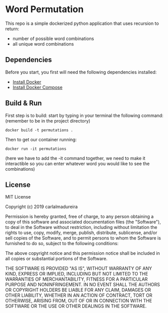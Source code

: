 # Word Permutation 

This repo is a simple dockerized python application that uses recursion to return: 

- number of possible word combinations 
- all unique word combinations 

## Dependencies
Before you start, you first will need the following dependencies installed:

-   [Install Docker](http://docs.docker.com/installation/)
-   [Install Docker Compose](http://docs.docker.com/compose/install/)

## Build & Run  

First step is to build: start by typing in your terminal the following command: 
(remember to be in the project directory)

    docker build -t permutations .

Then to get our container running: 

    docker run -it permutations 

(here we have to add the -it command together, we need to make it interactible so you can enter whatever word you would like to see the combinations)


## License

MIT License

Copyright (c) 2019 carlalmadureira

Permission is hereby granted, free of charge, to any person obtaining a copy
of this software and associated documentation files (the "Software"), to deal
in the Software without restriction, including without limitation the rights
to use, copy, modify, merge, publish, distribute, sublicense, and/or sell
copies of the Software, and to permit persons to whom the Software is
furnished to do so, subject to the following conditions:

The above copyright notice and this permission notice shall be included in all
copies or substantial portions of the Software.

THE SOFTWARE IS PROVIDED "AS IS", WITHOUT WARRANTY OF ANY KIND, EXPRESS OR
IMPLIED, INCLUDING BUT NOT LIMITED TO THE WARRANTIES OF MERCHANTABILITY,
FITNESS FOR A PARTICULAR PURPOSE AND NONINFRINGEMENT. IN NO EVENT SHALL THE
AUTHORS OR COPYRIGHT HOLDERS BE LIABLE FOR ANY CLAIM, DAMAGES OR OTHER
LIABILITY, WHETHER IN AN ACTION OF CONTRACT, TORT OR OTHERWISE, ARISING FROM,
OUT OF OR IN CONNECTION WITH THE SOFTWARE OR THE USE OR OTHER DEALINGS IN THE
SOFTWARE.
